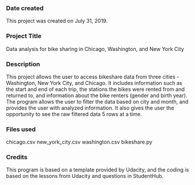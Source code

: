 ### Date created
This project was created on July 31, 2019.

### Project Title
Data analysis for bike sharing in Chicago, Washington, and New York City

### Description
This project allows the user to access bikeshare data from three cities - Washington, New York City, and Chicago.  It includes information such as the start and end of each trip, the stations the bikes were rented from and returned to, and information about the bike renters (gender and birth year).  The program allows the user to filter the data based on city and month, and provides the user with analyzed information.  It also gives the user the opportunity to see the raw filtered data 5 rows at a time.

### Files used
chicago.csv
new_york_city.csv
washington.csv
bikeshare.py

### Credits
This program is based on a template provided by Udacity, and the coding is based on the lessons from Udacity and questions in StudentHub.
